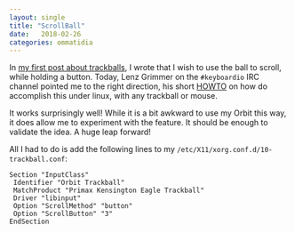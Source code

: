 ```yaml
---
layout: single
title: "ScrollBall"
date:   2018-02-26
categories: ommatidia
---
```


In [my first post about trackballs][blog:quest], I wrote that I wish to use the
ball to scroll, while holding a button. Today, Lenz Grimmer on the `#keyboardio`
IRC channel pointed me to the right direction, his short
[HOWTO][lenz:scrollball] on how do accomplish this under linux, with any
trackball or mouse.

 [blog:quest]: https://asylum.madhouse-project.org/blog/2017/11/15/quest-for-the-perfect-trackball/
 [lenz:scrollball]: https://blog.lenzg.net/2016/09/enabling-scroll-wheel-emulation-for-the-logitech-trackman-marble-on-fedora-linux-24/

It works surprisingly well! While it is a bit awkward to use my Orbit this way,
it does allow me to experiment with the feature. It should be enough to validate
the idea. A huge leap forward!

All I had to do is add the following lines to my
`/etc/X11/xorg.conf.d/10-trackball.conf`:

```
Section "InputClass"
 Identifier "Orbit Trackball"
 MatchProduct "Primax Kensington Eagle Trackball"
 Driver "libinput"
 Option "ScrollMethod" "button"
 Option "ScrollButton" "3"
EndSection
```
